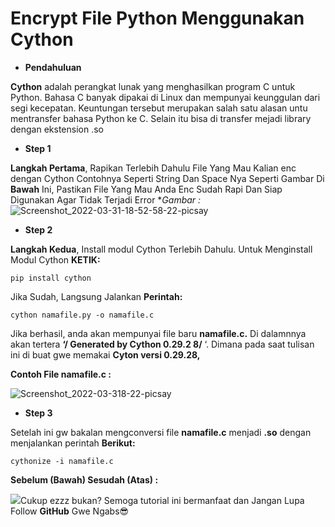 # Encrypt File Python Menggunakan Cython
- **Pendahuluan**

**Cython** adalah perangkat lunak yang menghasilkan program C untuk Python. Bahasa C banyak dipakai di Linux dan mempunyai keunggulan dari segi kecepatan. Keuntungan tersebut merupakan salah satu alasan untu mentransfer bahasa Python ke C. Selain itu bisa di transfer mejadi library dengan ekstension .so

- **Step 1**

**Langkah Pertama**, Rapikan Terlebih Dahulu File Yang Mau Kalian enc dengan Cython Contohnya Seperti String Dan Space Nya Seperti Gambar Di **Bawah** Ini, Pastikan File Yang Mau Anda Enc Sudah 
Rapi Dan Siap Digunakan Agar Tidak Terjadi Error
**Gambar :*
![Screenshot_2022-03-31-18-52-58-22-picsay](https://user-images.githubusercontent.com/94946818/161064853-ad567883-5547-4e8e-a1a3-3486633536db.png)


- **Step 2**

**Langkah Kedua**, Install modul Cython Terlebih Dahulu. Untuk Menginstall Modul Cython **KETIK:**
```
pip install cython
```
Jika Sudah, Langsung Jalankan **Perintah:**
```
cython namafile.py -o namafile.c
```
Jika berhasil, anda akan mempunyai file baru **namafile.c.** Di dalamnnya akan tertera **‘/ Generated by Cython 0.29.2 8/** ‘. Dimana pada saat tulisan ini di buat gwe memakai **Cyton versi 0.29.28,** 

**Contoh File namafile.c :**

![Screenshot_2022-03-318-22-picsay](https://user-images.githubusercontent.com/94946818/161064960-018da045-b6ee-41d8-a733-02e3ca01e550.png)


- **Step 3**

Setelah ini gw bakalan mengconversi file **namafile.c** menjadi **.so** dengan menjalankan perintah **Berikut:** 
```
cythonize -i namafile.c
```
**Sebelum (Bawah) Sesudah (Atas) :**

<p><img src="https://user-images.githubusercontent.com/94946818/161065018-9aa9b644-7eb6-44df-bb65-a19b7aa184a7.jpg"

Cukup ezzz bukan? Semoga tutorial ini bermanfaat
dan Jangan Lupa Follow **GitHub** Gwe Ngabs😎
